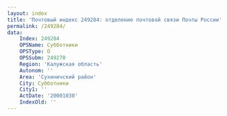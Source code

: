 ```yaml
---
layout: index
title: 'Почтовый индекс 249284: отделение почтовой связи Почты России'
permalink: /249284/
data:
    Index: 249284
    OPSName: Субботники
    OPSType: О
    OPSSubm: 249270
    Region: 'Калужская область'
    Autonom: ''
    Area: 'Сухиничский район'
    City: Субботники
    City1: ''
    ActDate: '20001030'
    IndexOld: ''
---
```


